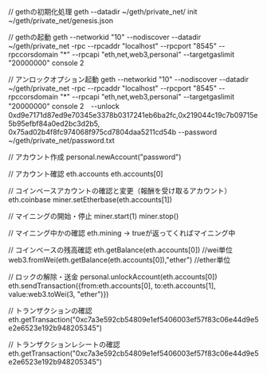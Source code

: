 // gethの初期化処理
geth --datadir ~/geth/private_net/ init ~/geth/private_net/genesis.json

// gethの起動
geth --networkid "10" --nodiscover --datadir ~/geth/private_net -rpc --rpcaddr "localhost" --rpcport "8545" --rpccorsdomain "*" --rpcapi "eth,net,web3,personal" --targetgaslimit "20000000" console 2

// アンロックオプション起動
geth --networkid "10" --nodiscover --datadir ~/geth/private_net -rpc --rpcaddr "localhost" --rpcport "8545" --rpccorsdomain "*" --rpcapi "eth,net,web3,personal" --targetgaslimit "20000000" console 2　--unlock 0xd9e7171d87ed9e70345e3378b0317241eb6ba2fc,0x219044c19c7b09715e5b95efbf84a0ed2bc3d2b5, 0x75ad02b4f8fc974068f975cd7804daa5211cd54b --password ~/geth/private_net/password.txt


// アカウント作成
personal.newAccount("password")

// アカウント確認
eth.accounts
eth.accounts[0]

// コインベースアカウントの確認と変更（報酬を受け取るアカウント）
eth.coinbase
miner.setEtherbase(eth.accounts[1])

// マイニングの開始・停止
miner.start(1)
miner.stop()

// マイニング中かの確認
eth.mining → trueが返ってくればマイニング中

// コインベースの残高確認
eth.getBalance(eth.accounts[0]) //wei単位
web3.fromWei(eth.getBalance(eth.accounts[0]),"ether") //ether単位

// ロックの解除・送金
personal.unlockAccount(eth.accounts[0])
eth.sendTransaction({from:eth.accounts[0], to:eth.accounts[1], value:web3.toWei(3, "ether")})

// トランザクションの確認
eth.getTransaction("0xc7a3e592cb54809e1ef5406003ef57f83c06e44d9e5e2e6523e192b948205345")

// トランザクションレシートの確認
eth.getTransaction("0xc7a3e592cb54809e1ef5406003ef57f83c06e44d9e5e2e6523e192b948205345")